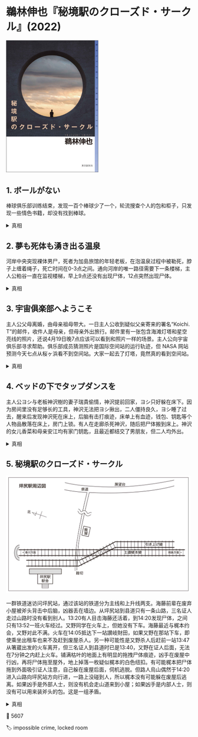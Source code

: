 # 鵜林伸也『秘境駅のクローズド・サークル』(2022)

<img src=covers/2022_秘境駅のクローズド・サークル.jpg width=250/>

## 1. ボールがない

棒球俱乐部训练结束，发现一百个棒球少了一个，轮流搜查个人的包和柜子，只发现一些情色书籍，却没有找到棒球。

<details><summary>真相</summary>
ツカサ把一个坏球交给佐倉缝补。ノリ打出全垒打，三輪葉子从来没有打出过全垒打，所以收起ノリ的棒球留念，为了球的总数不减少，把放在管理室的旧球缝好，放回去代替自己拿走的棒球，这一幕被佐倉看到。佐倉和三輪都以为少的球已放回，但两个球只放回去一个。
</details>

## 2. 夢も死体も湧き出る温泉

河岸中央突现裸体男尸，死者为加島旅馆的年轻老板，在泡温泉过程中被勒死，脖子上缠着绳子，死亡时间在0-3点之间。通向河岸的唯一路径需要下一条楼梯，主人公粕谷一直在监视楼梯，早上9点还没有出现尸体，12点突然出现尸体。

<details><summary>真相</summary>
警察金久保和便利店职员橘是共犯。橘脱光假装尸体，大叫“有尸体”吸引大家注意，金久保指挥围观群众撤离，之后二人一起把附近仓库里的尸体搬出，橘游泳过河逃离。橘在便利店工作，在事发深夜有绝对的不在场证明；金久保白天在派出所值班，无法搬运尸体。
</details>

## 3. 宇宙俱楽部へようこそ

主人公父母离婚，由母亲祖母带大。一日主人公收到疑似父亲寄来的署名“Koichi. T”的邮件，收件人是母亲，但母亲外出旅行。邮件里有一张包含海滩灯塔和星空亮线的照片，还说4月19日晚7点应该可以看到和照片一样的场景。主人公向宇宙俱乐部寻求帮助。俱乐部成员猜测照片是国际空间站的运行轨迹，但 NASA 网站预测今天七点从桜ヶ浜看不到空间站。大家一起去了灯塔，竟然真的看到空间站。

<details><summary>真相</summary>
父亲是宇航员高田光一，所以知道空间站的运行路线临时改变。母亲外出旅行是为了去外地看空间站。
</details>

## 4. ベッドの下でタップダンスを

主人公ヨシ与老板神沢樹的妻子瑞貴偷情，神沢提前回家，ヨシ只好躲在床下。因为房间里没有足够长的工具，神沢无法把ヨシ揪出，二人僵持良久，ヨシ睡了过去，醒来后发现神沢死在床上，后脑有击打痕迹，床单上有血迹，钱包、钥匙等个人物品散落在床上，房门上锁。有人在走廊杀死神沢，随后把尸体搬到床上。神沢的女儿香菜和母亲安江均有家门钥匙，且最近都结交了男朋友，但二人均外出。

<details><summary>真相</summary>
凶手是公司专务，他也与妻子瑞貴有染。神沢为了揪出床下的ヨシ，让专务带高枝剪来家里，专务见到愤怒的神沢，误以为奸情败露，杀死神沢，把尸体搬到屋内床上嫁祸ヨシ，又从外面锁门，用高枝剪把钥匙从窗户放回尸体旁。
</details>

## 5. 秘境駅のクローズド・サークル

<img src=images/秘境駅のクローズド・サークル_铁路.jpg width=500/>

一群铁道迷访问坪尻站，通过该站的铁道分为主线和上升线两支。海藤前辈在废弃小屋被斧头背击中后脑，凶器丢在墙边。从坪尻站到县道只有一条山路，三名证人走过山路时没有看到别人。13:20有人目击海藤还活着，到14:20发现尸体，之间只有13:52一班火车经过。又野同学在火车上，但她没有下车。海藤最近与梶本约会，又野对此不满。火车在14:05抵达下一站讃岐財田，如果又野在那站下车，即使乘坐出租车也来不及赶到废屋杀人。另一种可能性是又野杀人后赶前一站13:47从箸蔵出发的火车离开，但三名证人到县道时已是13:40，又野在证人后面，无法在7分钟之内赶上火车。铺满枯叶的地面上有明显的拖拽尸体痕迹，凶手在废屋中行凶，再将尸体拖至屋外，地上掉落一枚疑似梶本的白色纽扣。有可能梶本把尸体拖到外面吸引证人注意，自己躲在废屋后面，伺机逃脱。但路人烏山偶然于14:20进入山路向坪尻站方向行进，一路上没碰到人，所以梶本没有可能躲在废屋后逃离。如果凶手是外部人士，则没有机会走山道来到小屋；如果凶手是内部人士，则没有可以用来装斧头的包。这是一组矛盾。

<details><summary>真相</summary>
外部人士又野与内部人士当麻合谋杀人。又野从阿波池田方向坐火车进站，火车在上升线倒车后短暂停车，她把装斧头的手提袋从窗户扔下。当麻在站台拾起手提袋，到废屋用斧头行凶，并丢下纽扣栽赃梶本。
</details>

:link: 5607

:label: impossible crime, locked room
